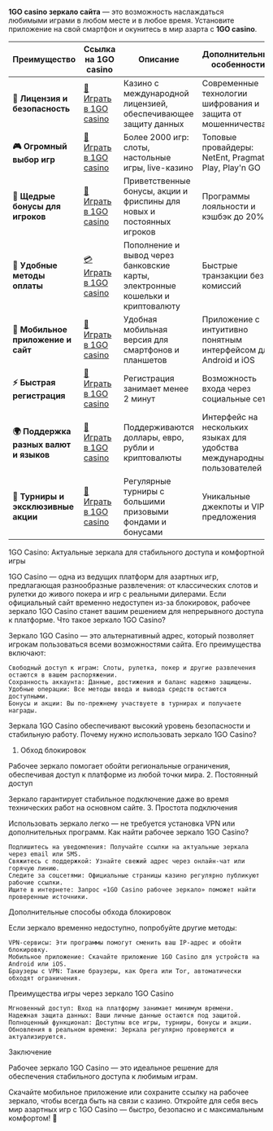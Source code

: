 

**1GO casino зеркало сайта** — это возможность наслаждаться любимыми играми в любом месте и в любое время. Установите приложение на свой смартфон и окунитесь в мир азарта с **1GO casino**.

| **Преимущество**                      | **Ссылка на 1GO casino**                    | **Описание**                                       | **Дополнительные особенности**                     |
|----------------------------------------|--------------------------------------------|--------------------------------------------------|--------------------------------------------------|
| **🎰 Лицензия и безопасность**         | [💎 Играть в 1GO casino](https://1go-irrs01.com/ccb9be20a) | Казино с международной лицензией, обеспечивающее защиту данных | Современные технологии шифрования и защита от мошенничества |
| **🎮 Огромный выбор игр**              | [🎉 Играть в 1GO casino](https://1go-irrs01.com/ccb9be20a) | Более 2000 игр: слоты, настольные игры, live-казино | Топовые провайдеры: NetEnt, Pragmatic Play, Play'n GO |
| **🎁 Щедрые бонусы для игроков**       | [🎯 Играть в 1GO casino](https://1go-irrs01.com/ccb9be20a) | Приветственные бонусы, акции и фриспины для новых и постоянных игроков | Программы лояльности и кэшбэк до 20% |
| **💸 Удобные методы оплаты**           | [💳 Играть в 1GO casino](https://1go-irrs01.com/ccb9be20a) | Пополнение и вывод через банковские карты, электронные кошельки и криптовалюту | Быстрые транзакции без комиссий |
| **📱 Мобильное приложение и сайт**     | [🚀 Играть в 1GO casino](https://1go-irrs01.com/ccb9be20a) | Удобная мобильная версия для смартфонов и планшетов | Приложение с интуитивно понятным интерфейсом для Android и iOS |
| **⚡ Быстрая регистрация**             | [🔑 Играть в 1GO casino](https://1go-irrs01.com/ccb9be20a) | Регистрация занимает менее 2 минут | Возможность входа через социальные сети |
| **🌍 Поддержка разных валют и языков** | [💸 Играть в 1GO casino](https://1go-irrs01.com/ccb9be20a) | Поддерживаются доллары, евро, рубли и криптовалюты | Интерфейс на нескольких языках для удобства международных пользователей |
| **🏅 Турниры и эксклюзивные акции**    | [🎲 Играть в 1GO casino](https://1go-irrs01.com/ccb9be20a) | Регулярные турниры с большими призовыми фондами и бонусами | Уникальные джекпоты и VIP-предложения |



1GO Casino: Актуальные зеркала для стабильного доступа и комфортной игры

1GO Casino — одна из ведущих платформ для азартных игр, предлагающая разнообразные развлечения: от классических слотов и рулетки до живого покера и игр с реальными дилерами. Если официальный сайт временно недоступен из-за блокировок, рабочее зеркало 1GO Casino станет вашим решением для непрерывного доступа к платформе.
Что такое зеркало 1GO Casino?

Зеркало 1GO Casino — это альтернативный адрес, который позволяет игрокам пользоваться всеми возможностями сайта. Его преимущества включают:

    Свободный доступ к играм: Слоты, рулетка, покер и другие развлечения остаются в вашем распоряжении.
    Сохранность аккаунта: Данные, достижения и баланс надежно защищены.
    Удобные операции: Все методы ввода и вывода средств остаются доступными.
    Бонусы и акции: Вы по-прежнему участвуете в турнирах и получаете награды.

Зеркала 1GO Casino обеспечивают высокий уровень безопасности и стабильную работу.
Почему нужно использовать зеркало 1GO Casino?
1. Обход блокировок

Рабочее зеркало помогает обойти региональные ограничения, обеспечивая доступ к платформе из любой точки мира.
2. Постоянный доступ

Зеркало гарантирует стабильное подключение даже во время технических работ на основном сайте.
3. Простота подключения

Использовать зеркало легко — не требуется установка VPN или дополнительных программ.
Как найти рабочее зеркало 1GO Casino?

    Подпишитесь на уведомления: Получайте ссылки на актуальные зеркала через email или SMS.
    Свяжитесь с поддержкой: Узнайте свежий адрес через онлайн-чат или горячую линию.
    Следите за соцсетями: Официальные страницы казино регулярно публикуют рабочие ссылки.
    Ищите в интернете: Запрос «1GO Casino рабочее зеркало» поможет найти проверенные источники.

Дополнительные способы обхода блокировок

Если зеркало временно недоступно, попробуйте другие методы:

    VPN-сервисы: Эти программы помогут сменить ваш IP-адрес и обойти блокировку.
    Мобильное приложение: Скачайте приложение 1GO Casino для устройств на Android или iOS.
    Браузеры с VPN: Такие браузеры, как Opera или Tor, автоматически обходят ограничения.

Преимущества игры через зеркало 1GO Casino

    Мгновенный доступ: Вход на платформу занимает минимум времени.
    Надежная защита данных: Ваши личные данные остаются под защитой.
    Полноценный функционал: Доступны все игры, турниры, бонусы и акции.
    Обновления в реальном времени: Зеркала регулярно проверяются и актуализируются.

Заключение

Рабочее зеркало 1GO Casino — это идеальное решение для обеспечения стабильного доступа к любимым играм.

Скачайте мобильное приложение или сохраните ссылку на рабочее зеркало, чтобы всегда быть на связи с казино. Откройте для себя весь мир азартных игр с 1GO Casino — быстро, безопасно и с максимальным комфортом! 🎰

